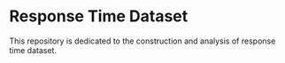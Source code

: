 # Response Time Dataset

This repository is dedicated to the construction and analysis of response time dataset.